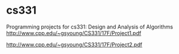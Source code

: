 # cs331
Programming projects for cs331: Design and Analysis of Algorithms
http://www.cpp.edu/~gsyoung/CS331/17F/Project1.pdf

http://www.cpp.edu/~gsyoung/CS331/17F/Project2.pdf
